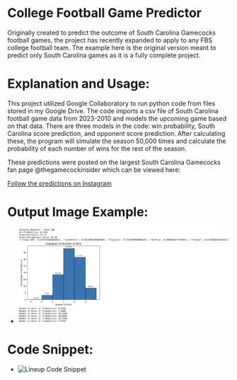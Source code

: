 # College Football Game Predictor

Originally created to predict the outcome of South Carolina Gamecocks football games, the project has recently expanded to apply to any FBS college football team. The example here is the original version meant to predict only South Carolina games as it is a fully complete project.

# Explanation and Usage:

This project utilized Google Collaboratory to run python code from files stored in my Google Drive. The code imports a csv file of South Carolina football game data from 2023-2010 and models the upcoming game based on that data. There are three models in the code: win probability, South Carolina score prediction, and opponent score prediction. After calculating these, the program will simulate the season 50,000 times and calculate the probability of each number of wins for the rest of the season.

These predictions were posted on the largest South Carolina Gamecocks fan page @thegamecockinsider which can be viewed here:

[Follow the predictions on Instagram](https://www.instagram.com/thegamecockinsider/)

# Output Image Example:

- ![South Carolina Game Predictor Example](../assets/SC%20Pred%20Example.png)

# Code Snippet:

- ![Lineup Code Snippet](../lineup-optimization/SC%20Pred%20Snippet.png)  
